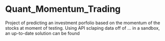 # Quant_Momentum_Trading

Project of predicting an investment porfolio based on the momentum of the stocks at moment of testing. Using API sclaping data off of ... in a sandbox, an up-to-date solution can be found
